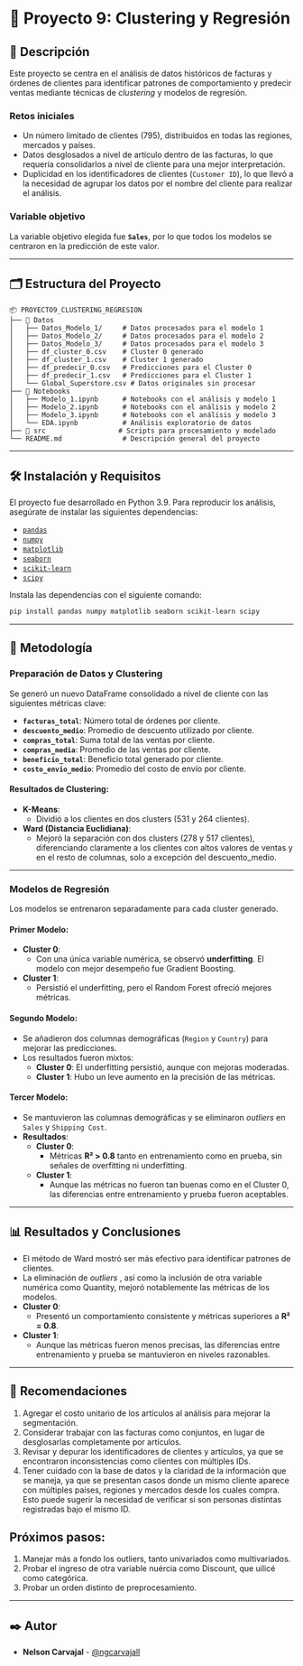 
# 🧩 Proyecto 9: Clustering y Regresión

## 📖 Descripción
Este proyecto se centra en el análisis de datos históricos de facturas y órdenes de clientes para identificar patrones de comportamiento y predecir ventas mediante técnicas de *clustering* y modelos de regresión.

### **Retos iniciales**
- Un número limitado de clientes (795), distribuidos en todas las regiones, mercados y países.
- Datos desglosados a nivel de artículo dentro de las facturas, lo que requería consolidarlos a nivel de cliente para una mejor interpretación.
- Duplicidad en los identificadores de clientes (`Customer ID`), lo que llevó a la necesidad de agrupar los datos por el nombre del cliente para realizar el análisis.

### **Variable objetivo**
La variable objetivo elegida fue **`Sales`**, por lo que todos los modelos se centraron en la predicción de este valor.

---

## 🗂️ Estructura del Proyecto

```
📦 PROYECTO9_CLUSTERING_REGRESION
├── 📂 Datos                
│   ├── Datos_Modelo_1/     # Datos procesados para el modelo 1
│   ├── Datos_Modelo_2/     # Datos procesados para el modelo 2
│   ├── Datos_Modelo_3/     # Datos procesados para el modelo 3
│   ├── df_cluster_0.csv    # Cluster 0 generado
│   ├── df_cluster_1.csv    # Cluster 1 generado
│   ├── df_predecir_0.csv   # Predicciones para el Cluster 0
│   ├── df_predecir_1.csv   # Predicciones para el Cluster 1
│   └── Global_Superstore.csv # Datos originales sin procesar
├── 📂 Notebooks            
│   ├── Modelo_1.ipynb      # Notebooks con el análisis y modelo 1
│   ├── Modelo_2.ipynb      # Notebooks con el análisis y modelo 2
│   ├── Modelo_3.ipynb      # Notebooks con el análisis y modelo 3
│   └── EDA.ipynb           # Análisis exploratorio de datos
├── 📂 src                  # Scripts para procesamiento y modelado
└── README.md               # Descripción general del proyecto
```

---

## 🛠️ Instalación y Requisitos

El proyecto fue desarrollado en Python 3.9. Para reproducir los análisis, asegúrate de instalar las siguientes dependencias:

- [`pandas`](https://pandas.pydata.org/)
- [`numpy`](https://numpy.org/)
- [`matplotlib`](https://matplotlib.org/)
- [`seaborn`](https://seaborn.pydata.org/)
- [`scikit-learn`](https://scikit-learn.org/stable/)
- [`scipy`](https://scipy.org/)

Instala las dependencias con el siguiente comando:

```bash
pip install pandas numpy matplotlib seaborn scikit-learn scipy
```

---

## 🚀 Metodología

### **Preparación de Datos y Clustering**
Se generó un nuevo DataFrame consolidado a nivel de cliente con las siguientes métricas clave:
- **`facturas_total`**: Número total de órdenes por cliente.
- **`descuento_medio`**: Promedio de descuento utilizado por cliente.
- **`compras_total`**: Suma total de las ventas por cliente.
- **`compras_media`**: Promedio de las ventas por cliente.
- **`beneficio_total`**: Beneficio total generado por cliente.
- **`costo_envio_medio`**: Promedio del costo de envío por cliente.

#### **Resultados de Clustering:**
- **K-Means**:
  - Dividió a los clientes en dos clusters (531 y 264 clientes).
- **Ward (Distancia Euclidiana)**:
  - Mejoró la separación con dos clusters (278 y 517 clientes), diferenciando claramente a los clientes con altos valores de ventas y en el resto de columnas, solo a excepción del descuento_medio.

---

### **Modelos de Regresión**
Los modelos se entrenaron separadamente para cada cluster generado.

#### **Primer Modelo:**
- **Cluster 0**:
  - Con una única variable numérica, se observó **underfitting**. El modelo con mejor desempeño fue Gradient Boosting.
- **Cluster 1**:
  - Persistió el underfitting, pero el Random Forest ofreció mejores métricas.

#### **Segundo Modelo:**
- Se añadieron dos columnas demográficas (`Region` y `Country`) para mejorar las predicciones.
- Los resultados fueron mixtos:
  - **Cluster 0**: El underfitting persistió, aunque con mejoras moderadas.
  - **Cluster 1**: Hubo un leve aumento en la precisión de las métricas.

#### **Tercer Modelo:**
- Se mantuvieron las columnas demográficas y se eliminaron *outliers* en `Sales` y `Shipping Cost`.
- **Resultados**:
  - **Cluster 0**:
    - Métricas **R² > 0.8** tanto en entrenamiento como en prueba, sin señales de overfitting ni underfitting.
  - **Cluster 1**:
    - Aunque las métricas no fueron tan buenas como en el Cluster 0, las diferencias entre entrenamiento y prueba fueron aceptables.

---

## 📊 Resultados y Conclusiones

- El método de Ward mostró ser más efectivo para identificar patrones de clientes.
- La eliminación de *outliers* , así como la inclusión de otra variable numérica como Quantity, mejoró notablemente las métricas de los modelos.
- **Cluster 0**:
  - Presentó un comportamiento consistente y métricas superiores a **R² = 0.8**.
- **Cluster 1**:
  - Aunque las métricas fueron menos precisas, las diferencias entre entrenamiento y prueba se mantuvieron en niveles razonables.

---

## 🔄 Recomendaciones 

1. Agregar el costo unitario de los artículos al análisis para mejorar la segmentación.
2. Considerar trabajar con las facturas como conjuntos, en lugar de desglosarlas completamente por artículos.
3. Revisar y depurar los identificadores de clientes y artículos, ya que se encontraron inconsistencias como clientes con múltiples IDs.
4. Tener cuidado con la base de datos y la claridad de la información que se maneja, ya que se presentan casos donde un mismo cliente aparece con múltiples países, regiones y mercados desde los cuales compra. Esto puede sugerir la necesidad de verificar si son personas distintas registradas bajo el mismo ID.

## Próximos pasos:

1. Manejar más a fondo los outliers, tanto univariados como multivariados. 
2. Probar el ingreso de otra variable nuércia como Discount, que uilicé como categórica.
3. Probar un orden distinto de preprocesamiento.
---

## ✒️ Autor
- **Nelson Carvajal** - [@ngcarvajall](https://github.com/ngcarvajall)
